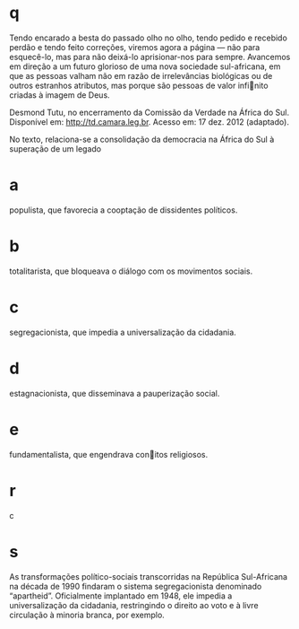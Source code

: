 # q
Tendo encarado a besta do passado olho no olho, tendo pedido e recebido perdão e tendo feito correções, viremos agora a página — não para esquecê-lo, mas para não deixá-lo aprisionar-nos para sempre. Avancemos em direção a um futuro glorioso de uma nova sociedade sul-africana, em que as pessoas valham não em razão de irrelevâncias biológicas ou de outros estranhos atributos, mas porque são pessoas de valor infinito criadas à imagem de Deus.

Desmond Tutu, no encerramento da Comissão da Verdade na África do Sul. Disponível em: http://td.camara.leg.br. Acesso em: 17 dez. 2012 (adaptado).

No texto, relaciona-se a consolidação da democracia na África do Sul à superação de um legado

# a
populista, que favorecia a cooptação de dissidentes políticos.

# b
totalitarista, que bloqueava o diálogo com os movimentos sociais.

# c
segregacionista, que impedia a universalização da cidadania.

# d
estagnacionista, que disseminava a pauperização social.

# e
fundamentalista, que engendrava conitos religiosos.

# r
c

# s
As transformações político-sociais transcorridas na República Sul-Africana na década de 1990 findaram o sistema segregacionista denominado “apartheid”. Oficialmente implantado em 1948, ele impedia a universalização da cidadania, restringindo o direito ao voto e à livre circulação à minoria branca, por exemplo.
